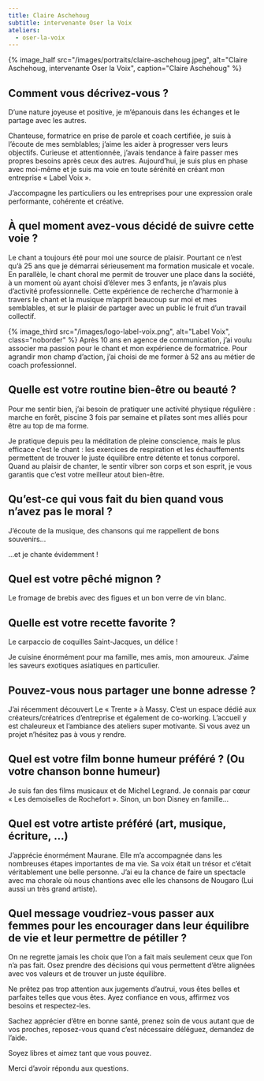 ```yaml
---
title: Claire Aschehoug
subtitle: intervenante Oser la Voix
ateliers:
  - oser-la-voix
---
```


{% image_half src="/images/portraits/claire-aschehoug.jpeg", alt="Claire Aschehoug, intervenante Oser la Voix", caption="Claire Aschehoug" %}

## Comment vous décrivez-vous ?

D’une nature joyeuse et positive, je m’épanouis dans les échanges et le partage avec les autres.

Chanteuse, formatrice en prise de parole et coach certifiée, je suis à l’écoute de mes semblables; j’aime les aider à progresser vers leurs objectifs. Curieuse et attentionnée, j’avais tendance à faire passer mes propres besoins après ceux des autres. Aujourd’hui, je suis plus en phase avec moi-même et je suis ma voie en toute sérénité en créant mon entreprise « Label Voix ».

J’accompagne les particuliers ou les entreprises pour une expression orale performante, cohérente et créative.

## À quel moment avez-vous décidé de suivre cette voie ?

Le chant a toujours été pour moi une source de plaisir. Pourtant ce n’est qu’à 25 ans que je démarrai sérieusement ma formation musicale et vocale. En parallèle, le chant choral me permit de trouver une place dans la société, à un moment où ayant choisi d’élever mes 3 enfants, je n’avais plus d’activité professionnelle. Cette expérience de recherche d’harmonie à travers le chant et la musique m’apprit beaucoup sur moi et mes semblables, et sur le plaisir de partager avec un public le fruit d’un travail collectif.

{% image_third src="/images/logo-label-voix.png", alt="Label Voix", class="noborder" %}
Après 10 ans en agence de communication, j’ai voulu associer ma passion pour le chant et mon expérience de formatrice. Pour agrandir mon champ d’action, j’ai choisi de me former à 52 ans au métier de coach professionnel.

## Quelle est votre routine bien-être ou beauté ?

Pour me sentir bien, j’ai besoin de pratiquer une activité physique régulière : marche en forêt, piscine 3 fois par semaine et pilates sont mes alliés pour être au top de ma forme.

Je pratique depuis peu la méditation de pleine conscience, mais le plus efficace c’est le chant : les exercices de respiration et les échauffements permettent de trouver le juste équilibre entre détente et tonus corporel. Quand au plaisir de chanter, le sentir vibrer son corps et son esprit, je vous garantis que c’est votre meilleur atout bien-être.

## Qu’est-ce qui vous fait du bien quand vous n’avez pas le moral ?

J’écoute de la musique, des chansons qui me rappellent de bons souvenirs…

…et je chante évidemment !

## Quel est votre pêché mignon ?

Le fromage de brebis avec des figues et un bon verre de vin blanc.

## Quelle est votre recette favorite ?

Le carpaccio de coquilles Saint-Jacques, un délice !

Je cuisine énormément pour ma famille, mes amis, mon amoureux. J’aime les saveurs exotiques asiatiques en particulier.

## Pouvez-vous nous partager une bonne adresse ?

J’ai récemment découvert Le « Trente » à Massy. C’est un espace dédié aux créateurs/créatrices d’entreprise et également de co-working. L’accueil y est chaleureux et l’ambiance des ateliers super motivante. Si vous avez un projet n’hésitez pas à vous y rendre.

## Quel est votre film bonne humeur préféré ? (Ou votre chanson bonne humeur)

Je suis fan des films musicaux et de Michel Legrand. Je connais par cœur « Les demoiselles de Rochefort ». Sinon, un bon Disney en famille…

## Quel est votre artiste préféré (art, musique, écriture, …)

J’apprécie énormément Maurane. Elle m’a accompagnée dans les nombreuses étapes importantes de ma vie. Sa voix était un trésor et c’était véritablement une belle personne. J’ai eu la chance de faire un spectacle avec ma chorale où nous chantions avec elle les chansons de Nougaro (Lui aussi un très grand artiste).

## Quel message voudriez-vous passer aux femmes pour les encourager dans leur équilibre de vie et leur permettre de pétiller ?

On ne regrette jamais les choix que l’on a fait mais seulement ceux que l’on n’a pas fait. Osez prendre des décisions qui vous permettent d’être alignées avec vos valeurs et de trouver un juste équilibre.

Ne prêtez pas trop attention aux jugements d’autrui, vous êtes belles et parfaites telles que vous êtes. Ayez confiance en vous, affirmez vos besoins et respectez-les.

Sachez apprécier d’être en bonne santé, prenez soin de vous autant que de vos proches, reposez-vous quand c’est nécessaire déléguez, demandez de l’aide.

Soyez libres et aimez tant que vous pouvez.

Merci d’avoir répondu aux questions.
